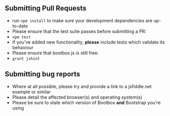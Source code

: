 ## Submitting Pull Requests

* run ```npm install``` to make sure your development dependencies are up-to-date
* Please ensure that the test suite passes before submitting a PR:
 * ```npm test```
* If you've added new functionality, **please** include tests which validate its behaviour
* Please ensure that bootbox.js is still free:
 * ```grunt jshint```

## Submitting bug reports

* Where at all possible, please try and provide a link to a jsfiddle.net example or similar
* Please detail the affected browser(s) and operating system(s)
* Please be sure to state which version of Bootbox **and** Bootstrap you're using
